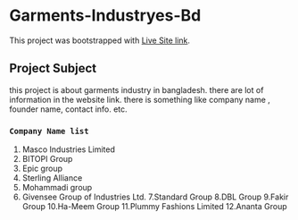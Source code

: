 # Garments-Industryes-Bd

This project was bootstrapped with [Live Site link](https://hardcore-lamport-2aaa89.netlify.app/).

## Project Subject 

this project is about garments industry in bangladesh. there are lot of information in the website link. there is something like company name , founder name,  contact info. etc.

### `Company Name list`

1. Masco Industries Limited
2. BITOPI Group
3. Epic group
4. Sterling Alliance
5. Mohammadi group
6. Givensee Group of Industries Ltd.
7.Standard Group
8.DBL Group
9.Fakir Group
10.Ha-Meem Group
11.Plummy Fashions Limited
12.Ananta Group

